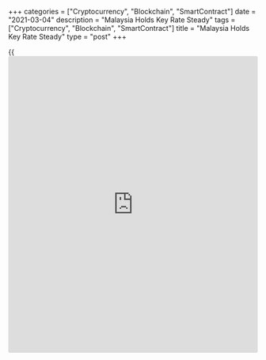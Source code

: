 +++
categories = ["Cryptocurrency", "Blockchain", "SmartContract"]
date = "2021-03-04"
description = "Malaysia Holds Key Rate Steady"
tags = ["Cryptocurrency", "Blockchain", "SmartContract"]
title = "Malaysia Holds Key Rate Steady"
type = "post"
+++

{{<iframe id="large-banner" src="https://www.bounty.group/#slide=9.0" width="100%" height="600" scrolling="no" style="border: 0px solid rgb(216, 221, 230); border-radius: 3px;">}}

Malaysia's central bank left its key interest rate unchanged again as
[policy](https://www.fintechee.com/policy/)makers assessed that the economic growth is set to improve in the
quarters ahead due to revival in external demand and consumer spending.  
  
The Monetary Policy Committee decided to maintain the Overnight Policy
Rate at 1.75 percent, Bank Negara Malaysia said in a statement Thursday.
That was in line with economists' expectations.  
  
The previous change in the rate was a quarter-point reduction in July
last year.  
  
"The MPC considers the stance of monetary [policy](https://www.fintechee.com/policy/) to be appropriate and
accommodative," the central bank said.

Policymakers expect growth to improve from the second quarter onwards,
driven by the recovery in global demand, increased public and private
sector expenditure amid continued support from [policy](https://www.fintechee.com/policy/) measures and more
targeted containment measures.

The roll-out of the domestic COVID-19 vaccine programme is also expected
to lift sentiments and economic activity.  
  
"The growth outlook, however, remains subject to downside risks,
stemming mainly from ongoing uncertainties in developments related to
the pandemic, and potential challenges that might affect the roll-out of
vaccines both globally and domestically," the bank said.  
  
Higher global oil prices are expected to boost inflation. Continued
spare capacity in the [economy][1] is set to keep core inflation
subdued.

The bank's latest actions suggest that it is not eager to loosen [policy](https://www.fintechee.com/policy/)
and rates are likely to remain to remain on hold for the foreseeable
future, Capital Economics economist Alex Holmes said.

For comments and feedback [contact](https://www.playgroundfx.com/contact/): editorial@rtt[news](https://www.letsplayfx.com/blog/forex-news-website/).com

[Economic News][1]

 **What parts of the world are seeing the best (and worst) economic
performances lately? Click[here][2] to check out our [Econ Scorecard][2]
and find out! See up-to-the-moment [ranking](https://www.playgroundfx.com/blog/crypto-exchange-ranking/)s for the best and worst
performers in [GDP][3], [unemployment rate][4], [inflation][5] and much
more.**

   1. www.rtt[news](https://www.letsplayfx.com/blog/forex-news-website/).com/Content/EconomicNews.aspx
   2. www.rtt[news](https://www.letsplayfx.com/blog/forex-news-website/).com/economic-scorecard/world-rank/retail-sales/highest-performance.aspx
   3. www.rtt[news](https://www.letsplayfx.com/blog/forex-news-website/).com/economic-scorecard/world-rank/GDP/highest-performance.aspx
   4. www.rtt[news](https://www.letsplayfx.com/blog/forex-news-website/).com/economic-scorecard/world-rank/unemployment-rate/lowest-performance.aspx
   5. www.rtt[news](https://www.letsplayfx.com/blog/forex-news-website/).com/economic-scorecard/world-rank/CPI/highest-performance.aspx